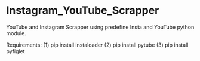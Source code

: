 # Instagram_YouTube_Scrapper
YouTube and Instagram Scrapper using predefine Insta and YouTube python module.

Requirements:
(1) pip install instaloader
(2) pip install pytube
(3) pip install pyfiglet
